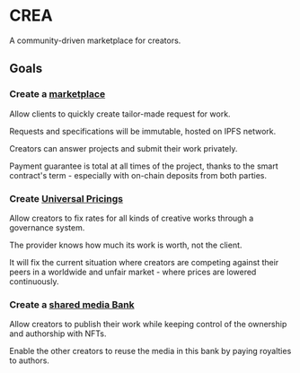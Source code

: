 # CREA

A community-driven marketplace for creators.

## Goals

### Create a [marketplace](./documentation/marketplace.md)

Allow clients to quickly create tailor-made request for work.

Requests and specifications will be immutable, hosted on IPFS network.

Creators can answer projects and submit their work privately.

Payment guarantee is total at all times of the project, thanks to the smart
contract's term - especially with on-chain deposits from both parties.

### Create [Universal Pricings](./documentation/universal_pricings.md)

Allow creators to fix rates for all kinds of creative works through a governance system.

The provider knows how much its work is worth, not the client.

It will fix the current situation where creators are competing against their peers
in a worldwide and unfair market - where prices are lowered continuously.

### Create a [shared media Bank](./documentation/shared_media_bank.md)

Allow creators to publish their work while keeping control of the ownership and
authorship with NFTs.

Enable the other creators to reuse the media in this bank by paying royalties to
authors.
